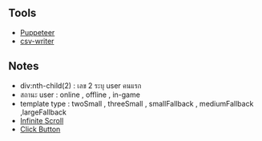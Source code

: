 ## Tools
- [Puppeteer](https://pptr.dev/)
- [csv-writer](https://www.npmjs.com/package/csv-writer)

## Notes
- div:nth-child(2) : เลข 2 ระบุ user คนแรก 
- สถานะ user : online , offline , in-game
- template type : twoSmall , threeSmall , smallFallback , mediumFallback ,largeFallback
- [Infinite Scroll](https://www.youtube.com/watch?v=nDBdvqRWvCw&t=287s)
- [Click Button](https://stackoverflow.com/questions/46342930/puppeteer-button-press) 
